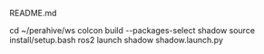 README.md

cd ~/perahive/ws
colcon build --packages-select shadow
source install/setup.bash
ros2 launch shadow shadow.launch.py
